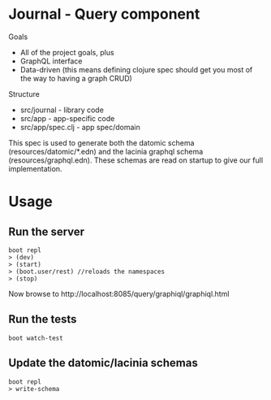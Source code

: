 Journal - Query component
=============

Goals

* All of the project goals, plus
* GraphQL interface
* Data-driven (this means defining clojure spec should get you most of the way to having a graph CRUD)

Structure
* src/journal - library code 
* src/app - app-specific code
* src/app/spec.clj - app spec/domain

This spec is used to generate both the datomic schema (resources/datomic/*.edn) and the lacinia graphql schema (resources/graphql.edn).  These schemas are read on startup to give our full implementation.


# Usage ##

## Run the server ##
```
boot repl
> (dev)
> (start)
> (boot.user/rest) //reloads the namespaces
> (stop)
```
Now browse to http://localhost:8085/query/graphiql/graphiql.html


## Run the tests ##
```
boot watch-test
```

## Update the datomic/lacinia schemas ##
```
boot repl
> write-schema
```

